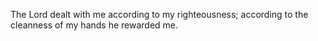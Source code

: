 The Lord dealt with me according to my righteousness; according to the cleanness of my hands he rewarded me.
